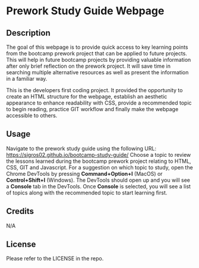 # Prework Study Guide Webpage

## Description

The goal of this webpage is to provide quick access to key learning points from the bootcamp prework project that can be applied to future projects.  This will help in future bootcamp projects by providing valuable information after only brief reflection on the prework project.  It will save time in searching multiple alternative resources as well as present the information in a familiar way.

This is the developers first coding project.  It provided the opportunity to create an HTML structure for the webpage, establish an aesthetic appearance to enhance readability with CSS, provide a recommended topic to begin reading, practice GIT workflow and finally make the webpage accessible to others. 

## Usage

Navigate to the prework study guide using the following URL: https://sigros02.github.io/bootcamp-study-guide/
Choose a topic to review the lessons learned during the bootcamp prework project relating to HTML, CSS, GIT and Javascript.  For a suggestion on which topic to study, open the Chrome DevTools by pressing **Command+Option+I** (MacOS) or **Control+Shift+I** (Windows).  The DevTools should open up and you will see a **Console** tab in the DevTools.  Once **Console** is selected, you will see a list of topics along with the recommended topic to start learning first.


## Credits

N/A

## License

Please refer to the LICENSE in the repo.